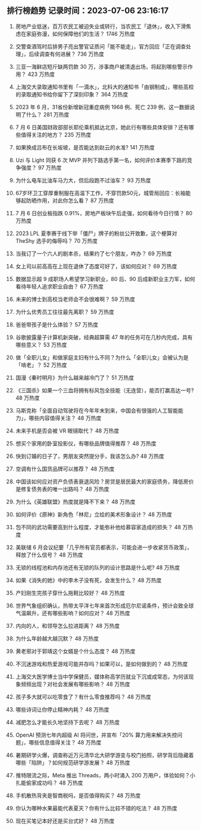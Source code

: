 
## 排行榜趋势 记录时间：2023-07-06 23:16:17
  
  1. 房地产业低迷，百万农民工被迫失业或转行，当农民工「退休」，收入下滑焦虑在家庭弥漫，如何保障他们的生活？ 1746 万热度
    
  2. 交警查酒驾时后排男子亮出警官证质问「能不能走」，官方回应「正在调查处理」，后续调查有何进展？ 736 万热度
    
  3. 三亚一海鲜店短斤缺两罚款 30 万，涉事商户被清退出场，将起到哪些警示作用？ 423 万热度
    
  4. 上海交大录取通知书里有「一滴水」，北科大的通知书「由钢制成」，哪些高校的录取通知书给你留下了深刻印象？ 364 万热度
    
  5. 2023 年 6 月，31省份新增新冠重症病例 1968 例、死亡 239 例，这一数据说明了什么？ 281 万热度
    
  6. 7 月 6 日美国财政部部长耶伦乘机抵达北京，她此行有哪些具体安排？还有哪些值得关注的地方？ 235 万热度
    
  7. 如果换成吕布在长坂坡，是否能达到赵云的水准? 141 万热度
    
  8. Uzi 与 Light 同获 6 次 MVP 并列下路选手第一名，如何评价本赛季下路的竞争强度？ 97 万热度
    
  9. 为什么电车比油车马力大，但后段跑不过油车？ 93 万热度
    
  10. 67岁环卫工穿厚重制服在高温下工作，不穿罚款50元，城管局回应：长袖能够起防晒作用，对此你怎么看？ 87 万热度
    
  11. 7 月 6 日创业板指跌 0.91%，房地产板块午后走强，如何看待今日行情？ 80 万热度
    
  12. 2023 LPL 夏季赛于线下举「僵尸」牌子的粉丝公开致歉，这个梗算对 TheShy 选手的侮辱吗？ 70 万热度
    
  13. 当我订了一个六人的剧本杀，结果约了七个朋友，咋办？ 69 万热度
    
  14. 女上司以前高高在上现在退休了态度可好了，该如何应对？ 69 万热度
    
  15. 数据显示超 9 成职场人希望学习新职业，80 后、90 后成新职业主力军，如何看待年轻人追求职业自由？ 67 万热度
    
  16. 未来的博士到高校当老师会不会很难啊？ 59 万热度
    
  17. 为什么优秀员工往往最先离职？ 59 万热度
    
  18. 爸爸带孩子是什么体验？ 57 万热度
    
  19. 谷歌披露量子计算机新突破，经典超算需 47 年的任务可在几秒内完成，具有哪些意义？ 53 万热度
    
  20. 做「全职儿女」和做家庭主妇有什么不同？为什么「全职儿女」会被认为是「啃老」？ 52 万热度
    
  21. 国漫《秦时明月》为什么越来越冷门了？ 51 万热度
    
  22. 《三国杀》如果一个三血将拥有标风包全技能（无连营），能否打赢高达一号? 48 万热度
    
  23. 马斯克称「全面自动驾驶将在今年年末到来，中国会有很强的人工智能能力」，哪些内容值得关注？ 48 万热度
    
  24. 未来手机是否会被 VR 眼镜取代？ 48 万热度
    
  25. 想买个家用的卧室投影仪，有哪些品牌值得推荐？ 48 万热度
    
  26. 快到订婚的日子了，男朋友突然提分手，我该怎么办? 48 万热度
    
  27. 空调有什么国货品牌可以推荐？ 48 万热度
    
  28. 中国该如何应对资产负债表衰退风险？房贷是居民最大的家庭债务，降低房价是修复债务表的唯一出路吗？ 48 万热度
    
  29. 为什么《英雄联盟》热度就是降不下来？ 48 万热度
    
  30. 如何评价《原神》新角色「林尼」立绘的美术形象设计？ 48 万热度
    
  31. 包不同的武功需要高到什么程度，才能弥补他给慕容家造成的损失？ 48 万热度
    
  32. 美联储 6 月会议纪要「几乎所有官员都表示，可能会进一步收紧货币政策」，释放了什么信号？ 48 万热度
    
  33. 无锁的线程池和内存池还有无锁的队列的设计思路是什么呢? 48 万热度
    
  34. 如果《消失的她》中的李木子没有死，会发生什么？ 48 万热度
    
  35. 产妇刚生完孩子穿什么拖鞋比较好？ 48 万热度
    
  36. 世界气象组织确认，热带太平洋七年来首次形成厄尔尼诺条件，预计会致全球气温飙升，还有哪些影响？如何应对？ 48 万热度
    
  37. 内向的人，和领导怎么拉进距离？ 48 万热度
    
  38. 为什么年龄越大越沉默？ 48 万热度
    
  39. 黄老邪对于郭靖这个女婿是个什么态度？ 48 万热度
    
  40. 不沉迷游戏和热爱游戏可能并存吗？如果可以，是如何做到的？ 48 万热度
    
  41. 上海交大医学博士当中学保健员，媒体称高学历就业下沉或成常态，为何该现象频频出现？对社会发展有哪些影响？ 48 万热度
    
  42. 孩子多大就可以吃零食了？有什么零食推荐吗？ 48 万热度
    
  43. 哪些诗词让你停止精神内耗？ 48 万热度
    
  44. 减肥怎么才能长久地坚持下去呢？ 48 万热度
    
  45. OpenAI 预测七年内超级 AI 将问世，并宣布「20% 算力用来解决失控问题」，哪些信息值得关注？ 48 万热度
    
  46. 暑期研学火爆，调查称近万元清华北大研学游变与校门拍照，研学背后隐藏着哪些「陷阱」？如何规范研学游发展？ 48 万热度
    
  47. 推特限流之际，Meta 推出 Threads，两小时涌入 200 万用户，体验如何？小扎能偷家成功吗？ 48 万热度
    
  48. 手机散热背夹是智商税吗，是否值得购买？ 48 万热度
    
  49. 你认为哪种水果最能代表夏天？你有什么比较不错的吃法？ 48 万热度
    
  50. 现在买笔记本好还是买台式好？ 48 万热度
    